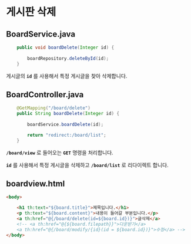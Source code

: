 # 게시판 삭제

## BoardService.java

```java
    public void boardDelete(Integer id) {
        
        boardRepository.deleteById(id);
    }
```

게시글의 **`id`** 를 사용해서 특정 게시글을 찾아 삭제합니다.

## BoardController.java

```java
    @GetMapping("/board/delete")
    public String boardDelete(Integer id) {
        
        boardService.boardDelete(id);

        return "redirect:/board/list";
    }
```

**`/board/view`** 로 들어오는 **`GET`** 명령을 처리합니다.

**`id`** 를 사용해서 특정 게시글을 삭제하고 **`/board/list`** 로 리다이렉트 합니다.


## boardview.html

```html
<body>

    <h1 th:text="${board.title}">제목입니다.</h1>
    <p th:text="${board.content}">내용이 들어갈 부분입니다.</p>
    <a th:href="@{/board/delete(id=${board.id})}">글삭제</a>
    <!-- <a th:href="@{${board.filepath}}">다운받기</a>
    <a th:href="@{/board/modify/{id}(id = ${board.id})}">수정</a> -->
</body>
```